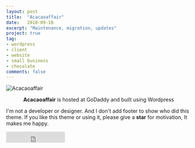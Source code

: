 ```yaml
---
layout: post
title:  "Acacaoaffair"
date:   2018-09-10
excerpt: "Maintenance, migration, updates"
project: true
tag:
- wordpress
- client
- website
- small business
- chocolate
comments: false
---
```


![Acacaoaffair](https://cloud.githubusercontent.com/assets/754514/14509720/61c61058-01d6-11e6-93ab-0918515ecd56.png)    

<center><b>Acacaoaffair</b> is hosted at GoDaddy and built using Wordpress</center>

 I'm not a developer or designer. And I don't add footer to show who did this theme. If you like this theme or using it, please give a **star** for motivation, It makes me happy.

<iframe src="https://ghbtns.com/github-btn.html?user=TaylanTatli&repo=Moon&type=star&count=true&size=large" frameborder="0" scrolling="0" width="160px" height="30px"></iframe>    
